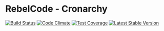 # RebelCode - Cronarchy

[![Build Status](https://travis-ci.org/RebelCode/cronarchy.svg?branch=master)](https://travis-ci.org/RebelCode/cronarchy)
[![Code Climate](https://codeclimate.com/github/RebelCode/cronarchy/badges/gpa.svg)](https://codeclimate.com/github/RebelCode/cronarchy)
[![Test Coverage](https://codeclimate.com/github/RebelCode/cronarchy/badges/coverage.svg)](https://codeclimate.com/github/RebelCode/cronarchy/coverage)
[![Latest Stable Version](https://poser.pugx.org/rebelcode/cronarchy/version)](https://packagist.org/packages/rebelcode/cronarchy)
